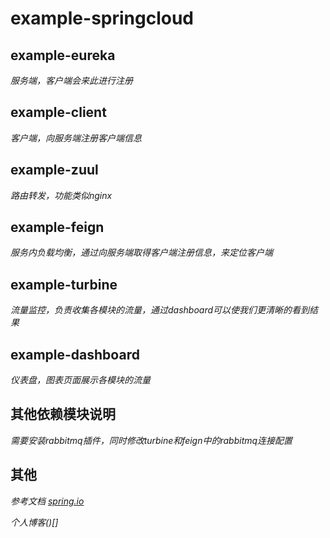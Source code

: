 # example-springcloud

## example-eureka
*服务端，客户端会来此进行注册*

## example-client
*客户端，向服务端注册客户端信息*

## example-zuul
*路由转发，功能类似nginx*

## example-feign
*服务内负载均衡，通过向服务端取得客户端注册信息，来定位客户端*

## example-turbine
*流量监控，负责收集各模块的流量，通过dashboard可以使我们更清晰的看到结果*

## example-dashboard
*仪表盘，图表页面展示各模块的流量*

## 其他依赖模块说明
*需要安装rabbitmq插件，同时修改turbine和feign中的rabbitmq连接配置*

## 其他
*参考文档 [spring.io](https://cloud.spring.io/spring-cloud-static/spring-cloud-netflix/2.1.0.RELEASE/single/spring-cloud-netflix.html)*

*个人博客()[]*
